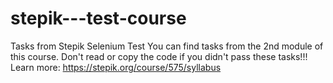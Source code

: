 # stepik---test-course
Tasks from Stepik Selenium Test
You can find tasks from the 2nd module of this course. Don't read or copy the code if you didn't pass these tasks!!!
Learn more: https://stepik.org/course/575/syllabus
